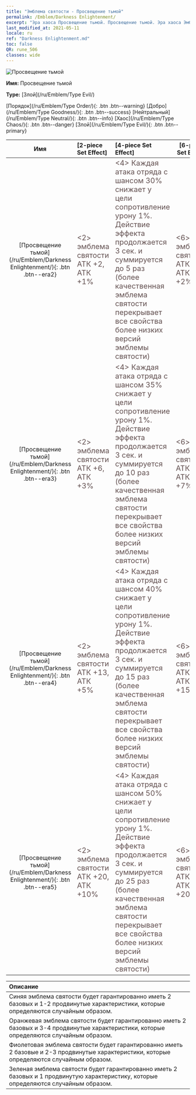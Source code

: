 ```yaml
---
title: "Эмблема святости - Просвещение тьмой"
permalink: /Emblem/Darkness Enlightenment/
excerpt: "Эра хаоса Просвещение тьмой. Просвещение тьмой. Эра хаоса Эмблема святости Просвещение тьмой. Эра хаоса Злой Просвещение тьмой"
last_modified_at: 2021-05-11
locale: ru
ref: "Darkness Enlightenment.md"
toc: false
QR: rune_506
classes: wide
---
```


  ![Просвещение тьмой](/images/r/rune_icon_506.png)

 **Имя:** Просвещение тьмой

 **Type:** [Злой](/ru/Emblem/Type Evil/)

  [Порядок](/ru/Emblem/Type Order/){: .btn .btn--warning}   [Добро](/ru/Emblem/Type Goodness/){: .btn .btn--success}   [Нейтральный](/ru/Emblem/Type Neutral/){: .btn .btn--info}   [Хаос](/ru/Emblem/Type Chaos/){: .btn .btn--danger}   [Злой](/ru/Emblem/Type Evil/){: .btn .btn--primary} 

  |  Имя    | [2-piece Set Effect] | [4-piece Set Effect] | [6-piece Set Effect]  | 
  |:-----------------------:|:-------------------|:-----------------|----------------| 
  | [Просвещение тьмой](/ru/Emblem/Darkness Enlightenment/){: .btn .btn--era2} | <span style="color: #645252;font-size:20px">&lt;2&gt; эмблема святости АТК +2, АТК +1%</span> | <span style="color: #645252;font-size:20px">&lt;4&gt; Каждая атака отряда с шансом 30% снижает у цели сопротивление урону 1%. Действие эффекта продолжается 3 сек. и суммируется до 5 раз (более качественная эмблема святости перекрывает все свойства более низких версий эмблемы святости)</span> | <span style="color: #645252;font-size:20px">&lt;6&gt; эмблема святости АТК +6, АТК +2%</span> | 
  | [Просвещение тьмой](/ru/Emblem/Darkness Enlightenment/){: .btn .btn--era3} | <span style="color: #645252;font-size:20px">&lt;2&gt; эмблема святости АТК +6, АТК +3%</span> | <span style="color: #645252;font-size:20px">&lt;4&gt; Каждая атака отряда с шансом 35% снижает у цели сопротивление урону 1%. Действие эффекта продолжается 3 сек. и суммируется до 10 раз (более качественная эмблема святости перекрывает все свойства более низких версий эмблемы святости)</span> | <span style="color: #645252;font-size:20px">&lt;6&gt; эмблема святости АТК +16, АТК +7%</span> | 
  | [Просвещение тьмой](/ru/Emblem/Darkness Enlightenment/){: .btn .btn--era4} | <span style="color: #645252;font-size:20px">&lt;2&gt; эмблема святости АТК +13, АТК +5%</span> | <span style="color: #645252;font-size:20px">&lt;4&gt; Каждая атака отряда с шансом 40% снижает у цели сопротивление урону 1%. Действие эффекта продолжается 3 сек. и суммируется до 15 раз (более качественная эмблема святости перекрывает все свойства более низких версий эмблемы святости)</span> | <span style="color: #645252;font-size:20px">&lt;6&gt; эмблема святости АТК +30, АТК +15%</span> | 
  | [Просвещение тьмой](/ru/Emblem/Darkness Enlightenment/){: .btn .btn--era5} | <span style="color: #645252;font-size:20px">&lt;2&gt; эмблема святости АТК +20, АТК +10%</span> | <span style="color: #645252;font-size:20px">&lt;4&gt; Каждая атака отряда с шансом 50% снижает у цели сопротивление урону 1%. Действие эффекта продолжается 3 сек. и суммируется до 25 раз (более качественная эмблема святости перекрывает все свойства более низких версий эмблемы святости)</span> | <span style="color: #645252;font-size:20px">&lt;6&gt; эмблема святости АТК +55, АТК +20%</span> | 

  |         Описание            | 
  |:-------------------------------|
  | Синяя эмблема святости будет гарантированно иметь 2 базовых и 1-2 продвинутые характеристики, которые определяются случайным образом. |
  | Оранжевая эмблема святости будет гарантированно иметь 2 базовых и 3-4 продвинутые характеристики, которые определяются случайным образом. |
  | Фиолетовая эмблема святости будет гарантированно иметь 2 базовые и 2-3 продвинутые характеристики, которые определяются случайным образом. |
  | Зеленая эмблема святости будет гарантированно иметь 2 базовых и 1 продвинутую характеристику, которые определяются случайным образом. |
